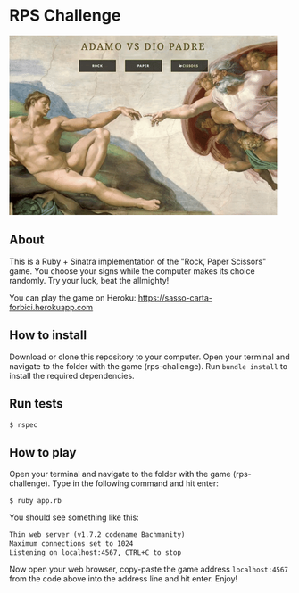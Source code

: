 # RPS Challenge

![Image of the game UI](cover.gif)

About
-------

This is a Ruby + Sinatra implementation of the "Rock, Paper Scissors" game. You choose your signs while the computer makes its choice randomly. Try your luck, beat the allmighty!

You can play the game on Heroku:
https://sasso-carta-forbici.herokuapp.com


How to install
----

Download or clone this repository to your computer.
Open your terminal and navigate to the folder with the game (rps-challenge). Run `bundle install` to install the required dependencies.


Run tests
----
```
$ rspec
```

How to play
----

Open your terminal and navigate to the folder with the game (rps-challenge). Type in the following command and hit enter:

```
$ ruby app.rb
```
You should see something like this:
```
Thin web server (v1.7.2 codename Bachmanity)
Maximum connections set to 1024
Listening on localhost:4567, CTRL+C to stop
```

Now open your web browser, copy-paste the game address `localhost:4567` from the code above into the address line and hit enter. Enjoy!

